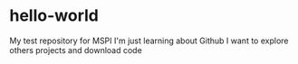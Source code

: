 # hello-world
My test repository for MSPI
I'm just learning about Github
I want to explore others projects and download code
